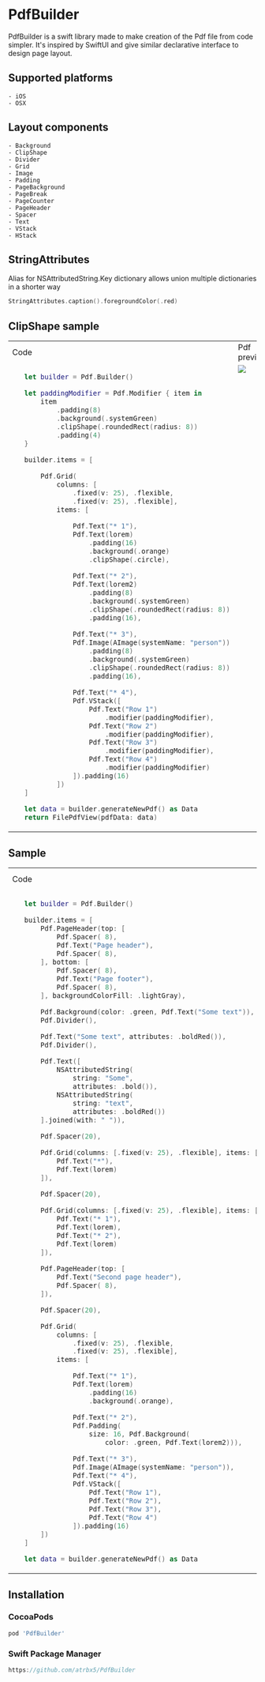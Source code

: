 # PdfBuilder

PdfBuilder is a swift library made to make creation of the Pdf file from code simpler. It's inspired by SwiftUI and give similar declarative interface to design page layout.

## Supported platforms
    - iOS
    - OSX

## Layout components
    - Background
    - ClipShape
    - Divider
    - Grid
    - Image
    - Padding
    - PageBackground
    - PageBreak
    - PageCounter
    - PageHeader
    - Spacer
    - Text
    - VStack
    - HStack

## StringAttributes
 Alias for NSAttributedString.Key dictionary allows union multiple dictionaries in a shorter way
 ```swift
 StringAttributes.caption().foregroundColor(.red)
 ```

 ## ClipShape sample

<table>
<tr>
     <td width="50%">Code</td>
     <td width="50%">Pdf preview</td>
</tr>
<tr>
<td valign="top" width="50%">

 ```swift
    let builder = Pdf.Builder()

    let paddingModifier = Pdf.Modifier { item in
        item
            .padding(8)
            .background(.systemGreen)
            .clipShape(.roundedRect(radius: 8))
            .padding(4)
    }

    builder.items = [

        Pdf.Grid(
            columns: [
                .fixed(v: 25), .flexible,
                .fixed(v: 25), .flexible],
            items: [

                Pdf.Text("* 1"),
                Pdf.Text(lorem)
                    .padding(16)
                    .background(.orange)
                    .clipShape(.circle),

                Pdf.Text("* 2"),
                Pdf.Text(lorem2)
                    .padding(8)
                    .background(.systemGreen)
                    .clipShape(.roundedRect(radius: 8))
                    .padding(16),

                Pdf.Text("* 3"),
                Pdf.Image(AImage(systemName: "person"))
                    .padding(8)
                    .background(.systemGreen)
                    .clipShape(.roundedRect(radius: 8))
                    .padding(16),

                Pdf.Text("* 4"),
                Pdf.VStack([
                    Pdf.Text("Row 1")
                        .modifier(paddingModifier),
                    Pdf.Text("Row 2")
                        .modifier(paddingModifier),
                    Pdf.Text("Row 3")
                        .modifier(paddingModifier),
                    Pdf.Text("Row 4")
                        .modifier(paddingModifier)
                ]).padding(16)
            ])
    ]

    let data = builder.generateNewPdf() as Data
    return FilePdfView(pdfData: data)
```
</td>
<td valign="top" width="50%"><img src="./images/Screenshot_2022-01-07_003.png"></td>
</tr>
</table>

 ## Sample

<table>
<tr>
     <td width="50%">Code</td>
     <td width="50%">Pdf preview</td>
</tr>
<tr>
<td valign="top" width="50%">

 ```swift
    let builder = Pdf.Builder()

    builder.items = [
        Pdf.PageHeader(top: [
            Pdf.Spacer( 8),
            Pdf.Text("Page header"),
            Pdf.Spacer( 8),
        ], bottom: [
            Pdf.Spacer( 8),
            Pdf.Text("Page footer"),
            Pdf.Spacer( 8),
        ], backgroundColorFill: .lightGray),

        Pdf.Background(color: .green, Pdf.Text("Some text")),
        Pdf.Divider(),

        Pdf.Text("Some text", attributes: .boldRed()),
        Pdf.Divider(),

        Pdf.Text([
            NSAttributedString(
                string: "Some",
                attributes: .bold()),
            NSAttributedString(
                string: "text",
                attributes: .boldRed())
        ].joined(with: " ")),

        Pdf.Spacer(20),

        Pdf.Grid(columns: [.fixed(v: 25), .flexible], items: [
            Pdf.Text("*"),
            Pdf.Text(lorem)
        ]),

        Pdf.Spacer(20),

        Pdf.Grid(columns: [.fixed(v: 25), .flexible], items: [
            Pdf.Text("* 1"),
            Pdf.Text(lorem),
            Pdf.Text("* 2"),
            Pdf.Text(lorem)
        ]),

        Pdf.PageHeader(top: [
            Pdf.Text("Second page header"),
            Pdf.Spacer( 8),
        ]),

        Pdf.Spacer(20),

        Pdf.Grid(
            columns: [
                .fixed(v: 25), .flexible,
                .fixed(v: 25), .flexible],
            items: [

                Pdf.Text("* 1"),
                Pdf.Text(lorem)
                    .padding(16)
                    .background(.orange),

                Pdf.Text("* 2"),
                Pdf.Padding(
                    size: 16, Pdf.Background(
                        color: .green, Pdf.Text(lorem2))),

                Pdf.Text("* 3"),
                Pdf.Image(AImage(systemName: "person")),
                Pdf.Text("* 4"),
                Pdf.VStack([
                    Pdf.Text("Row 1"),
                    Pdf.Text("Row 2"),
                    Pdf.Text("Row 3"),
                    Pdf.Text("Row 4")
                ]).padding(16)
        ])
    ]

    let data = builder.generateNewPdf() as Data
```

</td>
<td valign="top" width="50%"><img src="./images/Screenshot_2022-01-04_002.png"></td>
</tr>
</table>

## Installation
### CocoaPods
```ruby
pod 'PdfBuilder'
```

### Swift Package Manager
```swift
https://github.com/atrbx5/PdfBuilder
```
